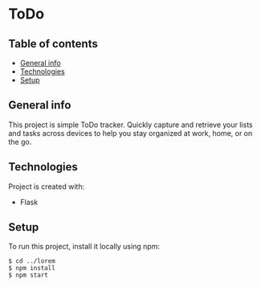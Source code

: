 # ToDo

## Table of contents
* [General info](#general-info)
* [Technologies](#technologies)
* [Setup](#setup)

## General info
This project is simple ToDo tracker. Quickly capture and retrieve your lists and tasks across devices to help you stay organized at work, home, or on the go.
	
## Technologies
Project is created with:
* Flask 
	
## Setup
To run this project, install it locally using npm:

```
$ cd ../lorem
$ npm install
$ npm start
